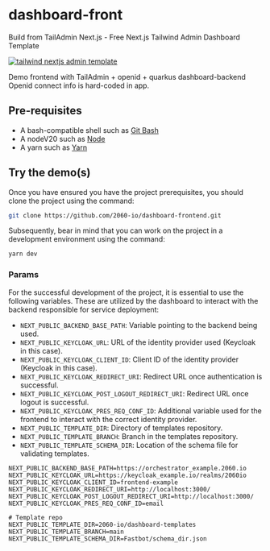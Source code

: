 # dashboard-front

Build from TailAdmin Next.js - Free Next.js Tailwind Admin Dashboard Template

[![tailwind nextjs admin template](https://github.com/TailAdmin/free-nextjs-admin-dashboard/blob/main/tailadmin-nextjs.jpg)](https://nextjs-demo.tailadmin.com/)


Demo frontend with TailAdmin + openid + quarkus dashboard-backend
Openid connect info is hard-coded in app.

## Pre-requisites
- A bash-compatible shell such as [Git Bash](https://git-scm.com/downloads)
- A nodeV20 such as [Node](https://nodejs.org/en/download/package-manager)
- A yarn such as [Yarn](https://classic.yarnpkg.com/lang/en/docs/install/#debian-stable)

## Try the demo(s)
Once you have ensured you have the project prerequisites, you should clone the project using the command:
```bash
git clone https://github.com/2060-io/dashboard-frontend.git
```

Subsequently, bear in mind that you can work on the project in a development environment using the command:
```bash
yarn dev
```

### Params
For the successful development of the project, it is essential to use the following variables. These are utilized by the dashboard to interact with the backend responsible for service deployment:
- `NEXT_PUBLIC_BACKEND_BASE_PATH`: Variable pointing to the backend being used.
- `NEXT_PUBLIC_KEYCLOAK_URL`: URL of the identity provider used (Keycloak in this case).
- `NEXT_PUBLIC_KEYCLOAK_CLIENT_ID`: Client ID of the identity provider (Keycloak in this case).
- `NEXT_PUBLIC_KEYCLOAK_REDIRECT_URI`: Redirect URL once authentication is successful.
- `NEXT_PUBLIC_KEYCLOAK_POST_LOGOUT_REDIRECT_URI`: Redirect URL once logout is successful.
- `NEXT_PUBLIC_KEYCLOAK_PRES_REQ_CONF_ID`: Additional variable used for the frontend to interact with the correct identity provider.
- `NEXT_PUBLIC_TEMPLATE_DIR`: Directory of templates repository.
- `NEXT_PUBLIC_TEMPLATE_BRANCH`: Branch in the templates repository.
- `NEXT_PUBLIC_TEMPLATE_SCHEMA_DIR`: Location of the schema file for validating templates.

```.env
NEXT_PUBLIC_BACKEND_BASE_PATH=https://orchestrator_example.2060.io
NEXT_PUBLIC_KEYCLOAK_URL=https://keycloak_example.io/realms/2060io
NEXT_PUBLIC_KEYCLOAK_CLIENT_ID=frontend-example
NEXT_PUBLIC_KEYCLOAK_REDIRECT_URI=http://localhost:3000/
NEXT_PUBLIC_KEYCLOAK_POST_LOGOUT_REDIRECT_URI=http://localhost:3000/
NEXT_PUBLIC_KEYCLOAK_PRES_REQ_CONF_ID=email

# Template repo
NEXT_PUBLIC_TEMPLATE_DIR=2060-io/dashboard-templates
NEXT_PUBLIC_TEMPLATE_BRANCH=main
NEXT_PUBLIC_TEMPLATE_SCHEMA_DIR=Fastbot/schema_dir.json
```